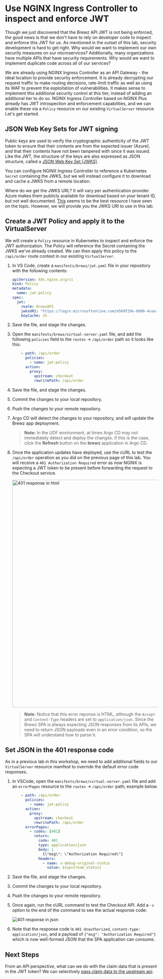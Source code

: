 # Use NGINX Ingress Controller to inspect and enforce JWT

Though we just discovered that the Brewz API JWT is not being enforced, the good news is that we don't have to rely on developer code to inspect and enforce this JWT for us. As mentioned in the outset of this lab, security development is hard to get right. Why would we want to implement our own security measures on our microservices? Additionally, many organizations have multiple APIs that have security requirements. Why would we want to implement duplicate code across all of our services?

We are already using NGINX Ingress Controller as an API Gateway - the ideal location to provide security enforcement. It is already decrypting our request traffic to make routing decisions, rate-limit traffic as well as using its WAF to prevent the exploitation of vulnerabilities. It makes sense to implement this additional security control at this tier, instead of adding an additional tier to do so. NGINX Ingress Controller based on NGINX Plus already has JWT introspection and enforcement capabilities, and we can enable these via a `Policy` resource on our existing `VirtualServer` resource. Let's get started.

## JSON Web Key Sets for JWT signing

Public keys are used to verify the cryptographic authenticity of the JWT token to ensure that their contents are from the expected issuer (Azure), and that their contents have not been tampered with since it was issued. Like the JWT, the structure of the keys are also expressed as JSON structure, called a [JSON Web Key Set (JWKS)](https://datatracker.ietf.org/doc/html/rfc7517#section-5).

You can configure NGINX Ingress Controller to reference a Kubernetes `Secret` containing the JWKS, but we will instead configure it to download and cache a JWKS from a remote location.

Where do we get the JWKS URL? It will vary per authentication provider. Azure makes them publicly available for download based on your tenant ID, but not well documented. [This](https://www.nginx.com/blog/secure-api-access-with-nginx-and-azure-active-directory/#Configure-JWT-Assertion-in-API-Connectivity-Manager) seems to be the best resource I have seen on the topic. However, we will provide you the JWKS URI to use in this lab.

## Create a JWT Policy and apply it to the VirtualServer

We will create a `Policy` resource in Kubernetes to inspect and enforce the JWT authorization. The Policy will reference the Secret containing the JWKS we've already created. We can then apply this policy to the `/api/order` route context in our existing `VirtualServer`.

1. In VS Code, create a `manifests/brewz/jwt.yaml` file in your repository with the following contents:

    ```yaml
    apiVersion: k8s.nginx.org/v1
    kind: Policy
    metadata:
      name: jwt-policy
    spec:
      jwt:
        realm: BrewzAPI
        jwksURI: "https://login.microsoftonline.com/e569f29e-b098-4cea-b6f0-48fa8532d64a/discovery/v2.0/keys"
        keyCache: 1h
    ```

1. Save the file, and stage the changes.

1. Open the `manifests/brewz/virtual-server.yaml` file, and add the following `policies` field to the `routes` -> `/api/order` path so it looks like this:

    ```yaml
        - path: /api/order
          policies:
            - name: jwt-policy
          action:
            proxy:
              upstream: checkout
              rewritePath: /api/order
    ```

1. Save the file, and stage the changes.

1. Commit the changes to your local repository.

1. Push the changes to your remote repository.

1. Argo CD will detect the changes to your repository, and will update the Brewz app deployment.

    > **Note:** In the UDF environment, at times Argo CD may not immediately detect and deploy the changes. If this is the case, click the **Refresh** button on the **brewz** application in Argo CD.

1. Once the application updates have deployed, use the cURL to test the `/api/order` operation as you did on the previous page of this lab. You will receive a `401 Authorization Required` error as now NGINX is expecting a JWT token to be present before forwarding the request to the Checkout service.

    <img src="../assets/term_order_service_401_html.png" alt="401 response in html" width="750"/>

    > **Note:** Notice that this error reponse is HTML, although the `Accept` and `Content-Type` headers are set to `application/json`. Since the Brewz SPA is always expecting JSON responses from its APIs, we need to return JSON payloads even in an error condition, so the SPA will understand how to parse it.

## Set JSON in the 401 response code

As in a previous lab in this workshop, we need to add additional fields to our `VirtualServer` resource manifest to override the default error code responses.

1. In VSCode, open the `manifests/brewz/virtual-server.yaml` file and add an `errorPages` resource to the `routes` -> `/api/order` path; example below.

    ```yaml
        - path: /api/order
          policies:
            - name: jwt-policy
          action:
            proxy:
              upstream: checkout
              rewritePath: /api/order
          errorPages:
            - codes: [401]
              return:
                code: 401
                type: application/json
                body: |
                  {\"msg\": \"Authorization Required\"}
                headers:
                  - name: x-debug-original-status
                    value: ${upstream_status}
    ```

1. Save the file, and stage the changes.

1. Commit the changes to your local repository.

1. Push the changes to your remote repository.

1. Once again, run the cURL command to test the Checkout API. Add a `-v` option to the end of the command to see the actual response code:

    <img src="../assets/term_order_service_401_json.png" alt="401 response in json"/>

1. Note that the response code is `401 Unauthorized`, `content-type: application/json`, and a payload of `{"msg": "Authorization Required"}` which is now well-formed JSON that the SPA application can consume.

## Next Steps

From an API perspective, what can we do with the claim data that is present in the JWT token? We can selectively [pass claim data to the upstream api](claim-data.md).
